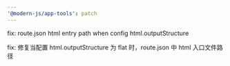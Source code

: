 ```yaml
---
'@modern-js/app-tools': patch
---
```


fix: route.json html entry path when config html.outputStructure

fix: 修复当配置 html.outputStructure 为 flat 时，route.json 中 html 入口文件路径
